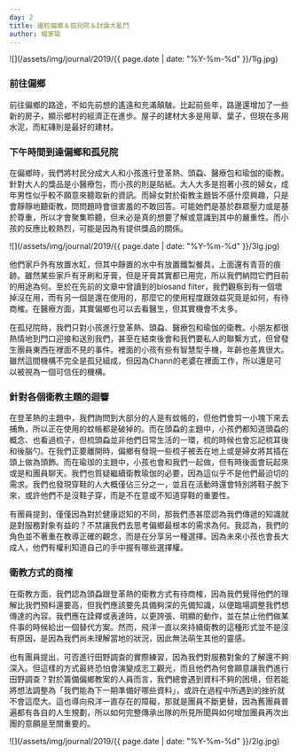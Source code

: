 ```yaml
---
day: 2
title: 暹粒偏鄉＆孤兒院＆討論大亂鬥
author: 楊家瑜
---
```

![](/assets/img/journal/2019/{{ page.date | date: "%Y-%m-%d" }}/1lg.jpg)

### 前往偏鄉
前往偏鄉的路途，不如先前想的遙遠和充滿顛駊。比起前些年，路邊還增加了一些新的房子，顯示鄉村的經濟正在進步。屋子的建材大多是用草、葉子，但現在多用水泥，而紅磚則是最好的建材。

### 下午時間到達偏鄉和孤兒院
在偏鄉時，我們將村民分成大人和小孩進行登革熱、頭蝨、醫療包和瑜伽的衛教。針對大人的獎品是小醫療包，而小孩的則是貼紙。大人大多是抱著小孩的婦女，成年男性似乎較不願意來聽取新的資訊。而婦女對於衛教主題皆不感什麼興趣，只是會靜靜地聽衛教，問問題時會很害羞的不敢回答。可能她們是基於群眾壓力或是基於尊重，所以才會聚集聆聽，但未必是真的想要了解或意識到其中的嚴重性。而小孩的反應比較熱烈，可能是因為有提供獎品的關係。

![](/assets/img/journal/2019/{{ page.date | date: "%Y-%m-%d" }}/3lg.jpg)

他們家戶外有放置水缸，但其中靜置的水中有放置鐵製餐具，上面還有青苔的痕跡。雖然某些家戶有牙刷和牙膏，但是牙膏其實都已用完，所以我們納悶它們目前的用途為何。至於在先前的文章中曾讀到的biosand filter，我們觀察到有一個壞掉沒在用，而有另一個是還在使用的，那麼它的使用程度跟效益究竟是如何，有待商榷。在醫療方面，其實偏鄉也可以去看醫生，但其實機會不太多。

在孤兒院時，我們只對小孩進行登革熱、頭蝨、醫療包和瑜伽的衛教。小朋友都很熱情地到門口迎接和送別我們，甚至在結束後會和我們要私人的聯繫方式，但曾發生團員東西在裡面不見的事件。裡面的小孩有些有智慧型手機，年齡也差異很大。雖然這間機構不完全是孤兒組成，但因為Chann的老婆在裡面工作，所以還是可以被視為一個可信任的機構。

### 針對各個衛教主題的迴響
在登革熱的主題中，我們詢問到大部分的人是有蚊帳的，但他們會剪一小塊下來去捕魚，所以正在使用的蚊帳都是破掉的。而在頭蝨的主題中，小孩們都知道頭蝨的概念、也看過梳子，但梳頭蝨並非他們日常生活的一環，梳的時候也會忘記梳耳後和後腦勺。在我們正要離開時，偏鄉有發現一些梳子被丟在地上或是婦女將其插在頭上做為頭飾。而在瑜珈的主題中，小孩也會和我們一起做，但有時後面會玩起來或是和團員聊天。我們也質疑繼續衛教瑜伽的必要，因為這似乎不是他們最迫切的需求。我們也發現穿鞋的人大概僅佔三分之一，並且在活動時還會特別將鞋子脫下來，或許他們不是沒鞋子穿，而是不在意或不知道穿鞋的重要性。

有團員提到，僅僅因為對於健康認知的不同，那我們憑甚麼認為我們傳遞的知識就是對服務對象有益的？不禁讓我們去思考偏鄉最根本的需求為何。我認為，我們的角色並不著重在教導正確的觀念，而是在分享另一種選擇。因為未來小孩也會長大成人，他們有權利知道自己的手中握有哪些選擇權。

### 衛教方式的商榷
在衛教方面，我們認為頭蝨跟登革熱的衛教方式有待商榷，因為我們覺得他們的理解比我們預料還要高，但我們應該要先具備夠深的先備知識，以便臨場調整我們想傳達的內容。我們應在詮釋或表達時，以更誇張、明顯的動作，並在禁止他們做某件事的時候給出一個替代方案。然而，飛洋一直以來持續衛教的這種形式並不是沒有原因，是因為我們尚未理解當地的狀況，因此無法萌生其他的靈感。

也有團員提出，可否進行田野調查的實際練習，因為我們對服務對象的了解還不夠深入。但這樣的方式最終恐怕會演變成志工觀光，而且他們為何會願意讓我們進行田野調查？對於籌備偏鄉教案的人員而言，我們總會遇到資料不夠的困境，但若能將想法調整為「我們能為下一期準備好哪些資料」，或許在過程中所遇到的挫折就不會這麼大。這也導向飛洋一直存在的障礙，那就是團員不斷更替，因為舊團員普遍都有各自的人生規劃，所以如何完整傳承出隊的所見所聞與如何增加團員再次出團的意願是至關重要的。

![](/assets/img/journal/2019/{{ page.date | date: "%Y-%m-%d" }}/2lg.jpg)